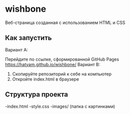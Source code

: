 # wishbone
Веб-страница созданная с использованием HTML и CSS

## Как запустить
Вариант A:

Перейдите по ссылке, сформированной GitHub Pages https://hatyam.github.io/wishbone/
Вариант B:

1. Скопируйте репозиторий к себе на компьютер
2. Откройте index.html в браузере

## Структура проекта
-index.html
-style.css
-images/ (папка с картинками)
